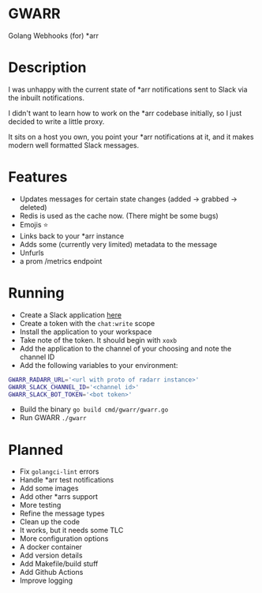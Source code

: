 # GWARR
Golang Webhooks (for) \*arr

# Description 

I was unhappy with the current state of \*arr notifications sent to Slack via the inbuilt notifications.

I didn't want to learn how to work on the \*arr codebase initially, so I just decided to write a little proxy.

It sits on a host you own, you point your \*arr notifications at it, and it makes modern well formatted Slack messages.

# Features

* Updates messages for certain state changes (added -> grabbed -> deleted)
 * Redis is used as the cache now. (There might be some bugs)
* Emojis :star:
* Links back to your \*arr instance
* Adds some (currently very limited) metadata to the message
* Unfurls
* a prom /metrics endpoint

# Running

* Create a Slack application [here](https://api.slack.com/apps)
* Create a token with the `chat:write` scope
* Install the application to your workspace
* Take note of the token. It should begin with `xoxb`
* Add the application to the channel of your choosing and note the channel ID
* Add the following variables to your environment:
```bash
GWARR_RADARR_URL='<url with proto of radarr instance>'
GWARR_SLACK_CHANNEL_ID='<channel id>'
GWARR_SLACK_BOT_TOKEN='<bot token>'
```
* Build the binary `go build cmd/gwarr/gwarr.go`
* Run GWARR `./gwarr`

# Planned

* Fix `golangci-lint` errors
* Handle \*arr test notifications
* Add some images
* Add other \*arrs support
* More testing
* Refine the message types
* Clean up the code
 * It works, but it needs some TLC
* More configuration options
* A docker container
* Add version details
* Add Makefile/build stuff
* Add Github Actions
* Improve logging
